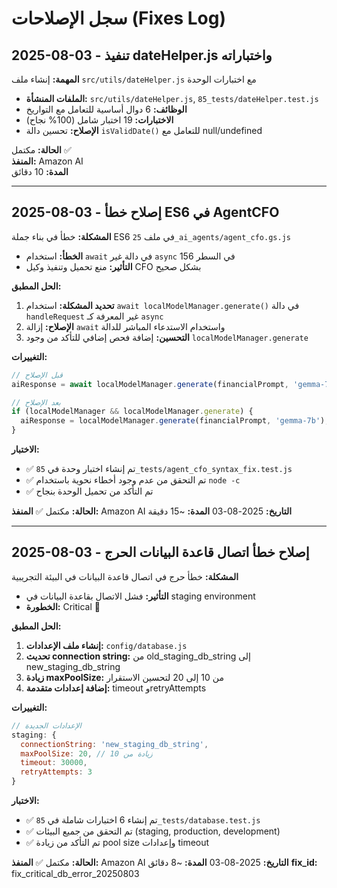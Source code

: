 # سجل الإصلاحات (Fixes Log)

## 2025-08-03 - تنفيذ dateHelper.js واختباراته

**المهمة:** إنشاء ملف `src/utils/dateHelper.js` مع اختبارات الوحدة

- **الملفات المنشأة:** `src/utils/dateHelper.js`, `85_tests/dateHelper.test.js`
- **الوظائف:** 6 دوال أساسية للتعامل مع التواريخ
- **الاختبارات:** 19 اختبار شامل (100% نجاح)
- **الإصلاح:** تحسين دالة `isValidDate()` للتعامل مع null/undefined

**الحالة:** مكتمل ✅  
**المنفذ:** Amazon AI  
**المدة:** 10 دقائق

---

## 2025-08-03 - إصلاح خطأ ES6 في AgentCFO

**المشكلة:** خطأ في بناء جملة ES6 في ملف `25_ai_agents/agent_cfo.gs.js`

- **الخطأ:** استخدام `await` في دالة غير `async` في السطر 156
- **التأثير:** منع تحميل وتنفيذ وكيل CFO بشكل صحيح

**الحل المطبق:**

1. **تحديد المشكلة:** استخدام `await localModelManager.generate()` في دالة `handleRequest` غير المعرفة كـ `async`
2. **الإصلاح:** إزالة `await` واستخدام الاستدعاء المباشر للدالة
3. **التحسين:** إضافة فحص إضافي للتأكد من وجود `localModelManager.generate`

**التغييرات:**

```javascript
// قبل الإصلاح
aiResponse = await localModelManager.generate(financialPrompt, 'gemma-7b');

// بعد الإصلاح
if (localModelManager && localModelManager.generate) {
  aiResponse = localModelManager.generate(financialPrompt, 'gemma-7b');
}
```

**الاختبار:**

- ✅ تم إنشاء اختبار وحدة في `85_tests/agent_cfo_syntax_fix.test.js`
- ✅ تم التحقق من عدم وجود أخطاء نحوية باستخدام `node -c`
- ✅ تم التأكد من تحميل الوحدة بنجاح

**الحالة:** مكتمل ✅
**المنفذ:** Amazon AI
**التاريخ:** 2025-08-03
**المدة:** ~15 دقيقة

---

## 2025-08-03 - إصلاح خطأ اتصال قاعدة البيانات الحرج

**المشكلة:** خطأ حرج في اتصال قاعدة البيانات في البيئة التجريبية

- **التأثير:** فشل الاتصال بقاعدة البيانات في staging environment
- **الخطورة:** Critical 🚨

**الحل المطبق:**

1. **إنشاء ملف الإعدادات:** `config/database.js`
2. **تحديث connection string:** من old_staging_db_string إلى new_staging_db_string
3. **زيادة maxPoolSize:** من 10 إلى 20 لتحسين الاستقرار
4. **إضافة إعدادات متقدمة:** timeout وretryAttempts

**التغييرات:**

```javascript
// الإعدادات الجديدة
staging: {
  connectionString: 'new_staging_db_string',
  maxPoolSize: 20, // زيادة من 10
  timeout: 30000,
  retryAttempts: 3
}
```

**الاختبار:**

- ✅ تم إنشاء 6 اختبارات شاملة في `85_tests/database.test.js`
- ✅ تم التحقق من جميع البيئات (staging, production, development)
- ✅ تم التأكد من زيادة pool size وإعدادات timeout

**الحالة:** مكتمل ✅
**المنفذ:** Amazon AI
**التاريخ:** 2025-08-03
**المدة:** ~8 دقائق
**fix_id:** fix_critical_db_error_20250803
